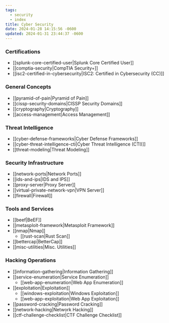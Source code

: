 ```yaml
---
tags:
  - security
  - index
title: Cyber Security
date: 2024-01-28 14:15:56 -0600
updated: 2024-01-31 23:44:37 -0600
---
```


### Certifications

* [[splunk-core-certified-user|Splunk Core Certified User]]
* [[comptia-security|CompTIA Security+]]
* [[isc2-certified-in-cybersecurity|ISC2: Certified in Cybersecurity (CC)]]

### General Concepts

* [[pyramid-of-pain|Pyramid of Pain]]
* [[cissp-security-domains|CISSP Security Domains]]
* [[cryptography|Cryptography]]
* [[access-management|Access Management]]

### Threat Intelligence

* [[cyber-defense-frameworks|Cyber Defense Frameworks]]
* [[cyber-threat-intelligence-cti|Cyber Threat Intelligence (CTI)]]
* [[threat-modeling|Threat Modeling]]

### Security Infrastructure

* [[network-ports|Network Ports]]
* [[ids-and-ips|IDS and IPS]]
* [[proxy-server|Proxy Server]]
* [[virtual-private-network-vpn|VPN Server]]
* [[firewall|Firewall]]

### Tools and Services

* [[beef|BeEF]]
* [[metasploit-framework|Metasploit Framework]]
* [[nmap|Nmap]]
	* [[rust-scan|Rust Scan]]
* [[bettercap|BetterCap]]
* [[misc-utilities|Misc. Utilities]]

### Hacking Operations

* [[information-gathering|Information Gathering]]
* [[service-enumeration|Service Enumeration]]
	* [[web-app-enumeration|Web App Enumeration]]
* [[exploitation|Exploitation]]
	* [[windows-exploitation|Windows Exploitation]]
	* [[web-app-exploitation|Web App Exploitation]]
* [[password-cracking|Password Cracking]]
* [[network-hacking|Network Hacking]]
* [[ctf-challenge-checklist|CTF Challenge Checklist]]